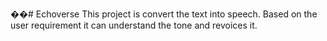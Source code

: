 ��#   E c h o v e r s e 
 
 This project is convert the text into speech.
 Based on the user requirement it can understand the tone and revoices it.
